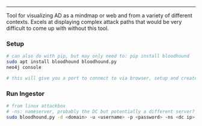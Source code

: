 -- -
Tool for visualizing AD as a mindmap or web and from a variety of different contexts. Excels at displaying complex attack paths that would be very difficult to come up with without this tool. 
### Setup
```bash
# can also do with pip, but may only need to: pip install bloodhound
sudo apt install bloodhound bloodhound.py
neo4j console

# this will give you a port to connect to via browser, setup and create an admin account. You need to remember the password so write it down or make it stupid. 
```
### Run Ingestor
```bash
# from linux attackbox
# -ns: nameserver, probably the DC but potentially a different server? maybe? 
sudo bloodhound.py -d <domain> -u <username> -p <password> -ns <dc ip> -c all
```